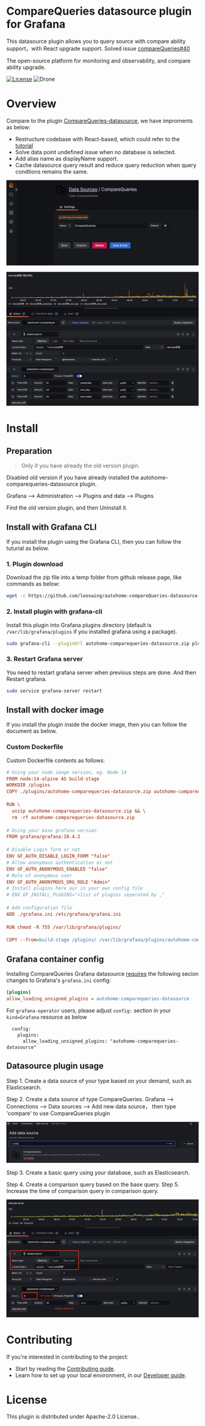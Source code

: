 # CompareQueries datasource plugin for Grafana

This datasource plugin allows you to query source with compare ability support，with React upgrade support. Solved issue [compareQueries#40](https://github.com/AutohomeCorp/autohome-compareQueries-datasource/issues/40)

The open-source platform for monitoring and observability, and compare ability upgrade.

[![License](https://img.shields.io/github/license/leoswing/autohome-compareQueries-datasource-rc)](LICENSE)
![Drone](https://github.com/leoswing/autohome-compareQueries-datasource-rc/actions/workflows/release.yaml/badge.svg)

# Overview

Compare to the plugin [CompareQueries-datasource](https://github.com/AutohomeCorp/autohome-compareQueries-datasource/), we have improments as below:

- Restructure codebase with React-based, which could refer to the [tutorial](https://grafana.com/developers/plugin-tools/tutorials/build-a-data-source-plugin)
- Solve data point undefined issue when no database is selected.
- Add alias name as displayName support.
- Cache datasource query result and reduce query reduction when query condtions remains the same.

![Screenshot-conf](./img/conf-datasource.png)

![Screenshot-func](./img/func-snapshot.png)


# Install

## Preparation

> Only if you have already the old version plugin.

Disabled old version if you have already installed the autohome-comparequeries-datasource plugin.

Grafana --> Administration --> Plugins and data --> Plugins

Find the old version plugin, and then Uninstall it.

## Install with Grafana CLI

If you install the plugin using the Grafana CLI, then you can follow the tuturial as below.

### 1. Plugin download

Download the zip file into a temp folder from github release page, like commands as below:

```bash
wget -c https://github.com/leoswing/autohome-compareQueries-datasource-rc/releases/download/1.0.0/autohome-comparequeries-datasource.zip
```

### 2. Install plugin with grafana-cli

Install this plugin into Grafana plugins directory (default is `/var/lib/grafana/plugins` if you installed grafana using a package). 

```bash
sudo grafana-cli --pluginUrl autohome-comparequeries-datasource.zip plugins install autohome-comparequeries-datasource
```

### 3. Restart Grafana server

You need to restart grafana server when previous steps are done. And then Restart grafana.

```bash
sudo service grafana-server restart
```

## Install with docker image

If you install the plugin inside the docker image, then you can follow the document as below.

### Custom Dockerfile

Custom Dockerfile contents as follows:

```ini
# Using your node image version, eg. Node 14
FROM node:14-alpine AS build-stage
WORKDIR /plugins
COPY ./plugins/autohome-comparequeries-datasource.zip autohome-comparequeries-datasource.zip

RUN \
  unzip autohome-comparequeries-datasource.zip && \
  rm -rf autohome-comparequeries-datasource.zip

# Using your base grafana version
FROM grafana/grafana:10.4.2

# Disable Login form or not
ENV GF_AUTH_DISABLE_LOGIN_FORM "false"
# Allow anonymous authentication or not
ENV GF_AUTH_ANONYMOUS_ENABLED "false"
# Role of anonymous user
ENV GF_AUTH_ANONYMOUS_ORG_ROLE "Admin"
# Install plugins here our in your own config file
# ENV GF_INSTALL_PLUGINS="<list of plugins seperated by ,"

# Add configuration file
ADD ./grafana.ini /etc/grafana/grafana.ini

RUN chmod -R 755 /var/lib/grafana/plugins/

COPY --from=build-stage /plugins/ /var/lib/grafana/plugins/autohome-comparequeries-datasource
```

## Grafana container config

Installing CompareQueries Grafana datasource [requires](https://grafana.com/docs/grafana/latest/setup-grafana/configure-grafana/#allow_loading_unsigned_plugins)
the following secion changes to Grafana's `grafana.ini` config:

``` ini
[plugins]
allow_loading_unsigned_plugins = autohome-comparequeries-datasource
```

For `grafana-operator` users, please adjust `config:` section in your `kind=Grafana` resource as below

```
  config:
    plugins:
      allow_loading_unsigned_plugins: "autohome-comparequeries-datasource"
```

## Datasource plugin usage

Step 1. Create a data source of your type based on your demand, such as Elasticsearch.

Step 2. Create a data source of type CompareQueries. Grafana --> Connections --> Data sources --> Add new data source， then type 'compare' to use CompareQueries plugin

![Screenshot-create-db](./img/create-db.png)

Step 3. Create a basic query using your database, such as Elasticsearch.

Step 4. Create a comparison query based on the base query.
Step 5. Increase the time of comparison query in comparison query.

![Screenshot-usage-comparequeries](./img/usage-comparequeries.png)


# Contributing

If you're interested in contributing to the project:

- Start by reading the [Contributing guide](./CONTRIBUTING.md).
- Learn how to set up your local environment, in our [Developer guide](./developer-guide.md).


# License

This plugin is distributed under Apache-2.0 License..
